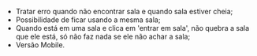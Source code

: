 - Tratar erro quando não encontrar sala e quando sala estiver cheia;
- Possibilidade de ficar usando a mesma sala;
- Quando está em uma sala e clica em 'entrar em sala', não quebra a sala que ele está, só não faz nada se ele não achar a sala;
- Versão Mobile.